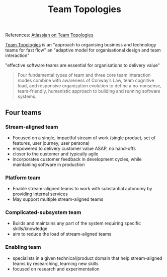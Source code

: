 ﻿---
backlinks:
- title: Computing
  url: /sense/computing/computing.html
title: Team Topologies
---
References: [Atlassian on Team Topologies](https://www.atlassian.com/devops/frameworks/team-topologies)

[Team Topologies](https://teamtopologies.com/) is an "approach to organising business and technology teams for fast flow" an "adaptive model for organisational design and team interaction"

"effective software teams are essential for organisations to delivery value"

> Four fundamental types of team and three core team interaction modes combine with awareness of Conway’s Law, team cognitive load, and responsive organization evolution to define a no-nonsense, team-friendly, humanistic approach to building and running software systems. 

## Four teams

### Stream-aligned team

- Focused on a single, impactful stream of work (single product, set of features, user journey, user persona)
- empowered to delivery customer value ASAP, no hand-offs
- closer to the customer and typically agile
- incorporates customer feedback in development cycles, while maintaining software in production

### Platform team

- Enable stream-aligned teams to work with substantial autonomy by providing internal services
- May support multiple stream-aligned teams

### Complicated-subsystem team

- Builds and maintains any part of the system requiring specific skills/knowledge
- aim to reduce the load of stream-aligned teams

### Enabling team

- specialists in a given technical/product domain that help stream-aligned teams by researching, learning new skills
- focused on research and experimentation